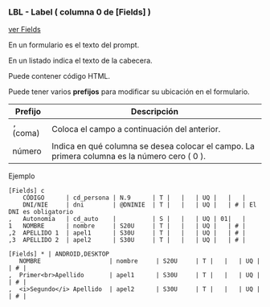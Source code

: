 ### LBL - Label ( columna 0 de [Fields] )
[ver Fields](tag_fields.md)

En un formulario es el texto del prompt.

En un listado indica el texto de la cabecera.

Puede contener código HTML.

Puede tener varios **prefijos** para modificar su ubicación en el formulario.

| Prefijo  | Descripción                                                                                  |
|----------|----------------------------------------------------------------------------------------------|
| ```,``` (coma) | Coloca el campo a continuación del anterior.                                                 |
| número   | Indica en qué columna se desea colocar el campo. La primera columna es la número cero ( 0 ). |


Ejemplo
```
[Fields] c
	CÓDIGO      | cd_persona | N.9      | T |   |   | UQ |   |   | 
    DNI/NIE     | dni        | @DNINIE  | T |   |   | UQ |   | # | El DNI es obligatorio
,   Autonomía   | cd_auto    |          | S |   |   | UQ | 01|   |
1   NOMBRE      | nombre     | S20U     | T |   |   | UQ |   | # | 
,2  APELLIDO 1  | apel1      | S30U     | T |   |   | UQ |   | # | 
,3  APELLIDO 2  | apel2      | S30U     | T |   |   | UQ |   | # |
```

```
[Fields] * | ANDROID,DESKTOP
   NOMBRE                   | nombre     | S20U     | T |   |   | UQ |   | # | 
,  Primer<br>Apellido       | apel1      | S30U     | T |   |   | UQ |   | # | 
,  <i>Segundo</i> Apellido  | apel2      | S30U     | T |   |   | UQ |   | # |
```


